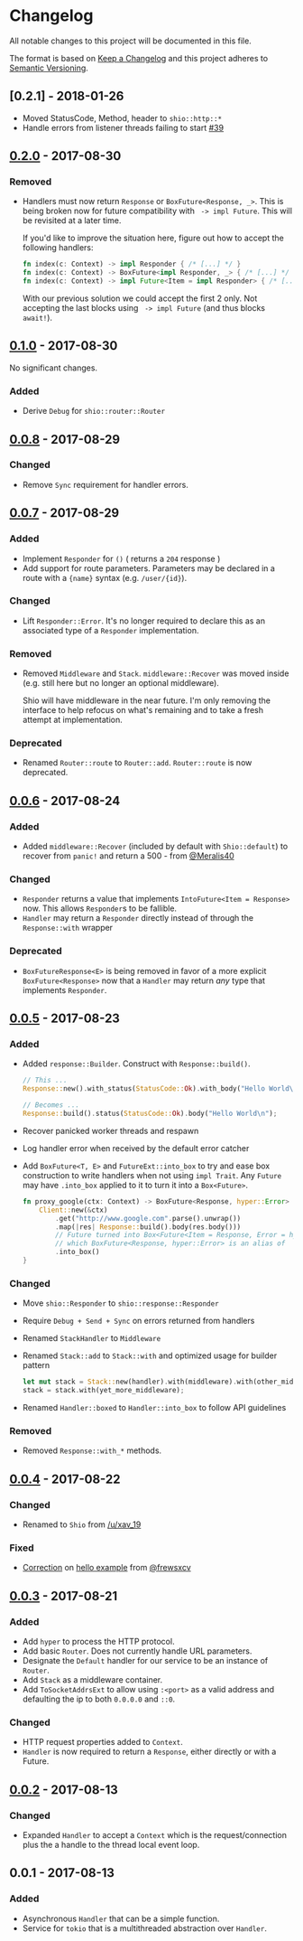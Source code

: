# Changelog
All notable changes to this project will be documented in this file.

The format is based on [Keep a Changelog](http://keepachangelog.com/en/1.0.0/)
and this project adheres to [Semantic Versioning](http://semver.org/spec/v2.0.0.html).

## [0.2.1] - 2018-01-26
 - Moved StatusCode, Method, header to `shio::http::*`
 - Handle errors from listener threads failing to start [#39](https://github.com/mehcode/shio-rs/pull/39)

## [0.2.0] - 2017-08-30
### Removed
  - Handlers must now return `Response` or `BoxFuture<Response, _>`.
    This is being broken now for future compatibility with ` -> impl Future`.
    This will be revisited at a later time.

    If you'd like to improve the situation here, figure out how to accept
    the following handlers:

    ```rust
    fn index(c: Context) -> impl Responder { /* [...] */ }
    fn index(c: Context) -> BoxFuture<impl Responder, _> { /* [...] */ }
    fn index(c: Context) -> impl Future<Item = impl Responder> { /* [...] */ }
    ```

    With our previous solution we could accept the first 2 only.
    Not accepting the last blocks using ` -> impl Future` (and thus
    blocks `await!`).

## [0.1.0] - 2017-08-30
No significant changes.

### Added
  - Derive `Debug` for `shio::router::Router`

## [0.0.8] - 2017-08-29
### Changed
  - Remove `Sync` requirement for handler errors.

## [0.0.7] - 2017-08-29
### Added
  - Implement `Responder` for `()` ( returns a `204` response )
  - Add support for route parameters. Parameters may be declared in a route with a `{name}` syntax (e.g. `/user/{id}`).

### Changed
  - Lift `Responder::Error`. It's no longer required to declare this as an associated type of a `Responder` implementation.

### Removed
  - Removed `Middleware` and `Stack`. `middleware::Recover` was moved inside (e.g. still here but no longer an optional middleware).

    Shio will have middleware in the near future. I'm only removing the interface to help refocus on what's remaining and to take a fresh attempt at implementation.

### Deprecated
  - Renamed `Router::route` to `Router::add`. `Router::route` is now deprecated.

## [0.0.6] - 2017-08-24
### Added
  - Added `middleware::Recover` (included by default with `Shio::default`) to recover from `panic!` and return a 500 - from [@Meralis40]

### Changed
  - `Responder` returns a value that implements `IntoFuture<Item = Response>` now. This allows `Responder`s to be fallible.
  - `Handler` may return a `Responder` directly instead of through the `Response::with` wrapper

### Deprecated
  - `BoxFutureResponse<E>` is being removed in favor of a more explicit `BoxFuture<Response>` now that a `Handler` may return _any_ type that implements `Responder`.

[@Meralis40]: https://github.com/Meralis40

## [0.0.5] - 2017-08-23
### Added
  - Added `response::Builder`. Construct with `Response::build()`.

    ```rust
    // This ...
    Response::new().with_status(StatusCode::Ok).with_body("Hello World\n");

    // Becomes ...
    Response::build().status(StatusCode::Ok).body("Hello World\n");
    ```

  - Recover panicked worker threads and respawn
  - Log handler error when received by the default error catcher
  - Add `BoxFuture<T, E>` and `FutureExt::into_box` to try and ease box construction to write handlers when not using `impl Trait`. Any `Future` may have `.into_box` applied to it to turn it into a `Box<Future>`.

    ```rust
    fn proxy_google(ctx: Context) -> BoxFuture<Response, hyper::Error> {
        Client::new(&ctx)
            .get("http://www.google.com".parse().unwrap())
            .map(|res| Response::build().body(res.body()))
            // Future turned into Box<Future<Item = Response, Error = hyper::Error>>
            // which BoxFuture<Response, hyper::Error> is an alias of
            .into_box()
    }
    ```

### Changed
  - Move `shio::Responder` to `shio::response::Responder`
  - Require `Debug + Send + Sync` on errors returned from handlers
  - Renamed `StackHandler` to `Middleware`
  - Renamed `Stack::add` to `Stack::with` and optimized usage for builder pattern

    ```rust
    let mut stack = Stack::new(handler).with(middleware).with(other_middleware);
    stack = stack.with(yet_more_middleware);
    ```

  - Renamed `Handler::boxed` to `Handler::into_box` to follow API guidelines

### Removed
  - Removed `Response::with_*` methods.

## [0.0.4] - 2017-08-22
### Changed
  - Renamed to `Shio` from [/u/xav_19](https://www.reddit.com/u/xav_19)

### Fixed
  - [Correction](https://github.com/mehcode/shio-rs/pull/2) on [hello example](https://github.com/mehcode/shio-rs/blob/v0.0.4/examples/hello.rs) from [@frewsxcv](https://github.com/frewsxcv)

## [0.0.3] - 2017-08-21
### Added
  - Add `hyper` to process the HTTP protocol.
  - Add basic `Router`. Does not currently handle URL parameters.
  - Designate the `Default` handler for our service to be an instance of `Router`.
  - Add `Stack` as a middleware container.
  - Add `ToSocketAddrsExt` to allow using `:<port>` as a valid address and defaulting the ip to both `0.0.0.0` and `::0`.

### Changed
  - HTTP request properties added to `Context`.
  - `Handler` is now required to return a `Response`, either directly or with a Future.

## [0.0.2] - 2017-08-13
### Changed
  - Expanded `Handler` to accept a `Context` which is the request/connection plus the a handle to the thread local event loop.

## 0.0.1 - 2017-08-13
### Added
  - Asynchronous `Handler` that can be a simple function.
  - Service for `tokio` that is a multithreaded abstraction over `Handler`.

[Unreleased]: ../../compare/v0.2.0...HEAD
[0.2.0]: ../../compare/v0.2.0...v0.1.0
[0.1.0]: ../../compare/v0.1.0...v0.0.8
[0.0.8]: ../../compare/v0.0.8...v0.0.7
[0.0.7]: ../../compare/v0.0.7...v0.0.6
[0.0.6]: ../../compare/v0.0.5...v0.0.6
[0.0.5]: ../../compare/v0.0.4...v0.0.5
[0.0.4]: ../../compare/v0.0.3...v0.0.4
[0.0.3]: ../../compare/v0.0.2...v0.0.3
[0.0.2]: ../../compare/v0.0.1...v0.0.2
